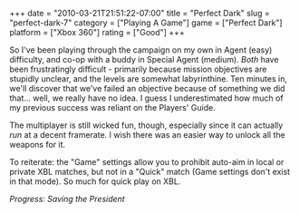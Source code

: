 +++
date = "2010-03-21T21:51:22-07:00"
title = "Perfect Dark"
slug = "perfect-dark-7"
category = ["Playing A Game"]
game = ["Perfect Dark"]
platform = ["Xbox 360"]
rating = ["Good"]
+++

So I've been playing through the campaign on my own in Agent (easy) difficulty, and co-op with a buddy in Special Agent (medium).  <i>Both</i> have been frustratingly difficult - primarily because mission objectives are stupidly unclear, and the levels are somewhat labyrinthine.  Ten minutes in, we'll discover that we've failed an objective because of something we did that... well, we really have no idea.  I guess I underestimated how much of my previous success was reliant on the Players' Guide.

The multiplayer is still wicked fun, though, especially since it can actually <i>run</i> at a decent framerate.  I wish there was an easier way to unlock all the weapons for it.

To reiterate: the "Game" settings allow you to prohibit auto-aim in local or private XBL matches, but not in a "Quick" match (Game settings don't exist in that mode).  So much for quick play on XBL.

<i>Progress: Saving the President</i>